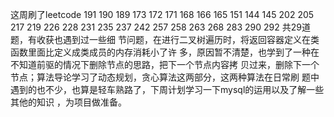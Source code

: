 这周刷了leetcode 191 190 189 173 172 171 168 166 165 151 144 145 202 205 217 219
226 228 231 235 237 242 257 258 263 268 283 290 292 共29道题，有收获也遇到过一些细
节问题，在进行二叉树遍历时，将返回容器定义在类函数里面比定义成类成员的内存消耗小了许
多，原因暂不清楚，也学到了一种在不知道前驱的情况下删除节点的思路，把下一个节点内容拷
贝过来，删除下一个节点；算法导论学习了动态规划，贪心算法这两部分，这两种算法在日常刷
题中遇到的也不少，也算是轻车熟路了，下周计划学习一下mysql的运用以及了解一些其他的知识
，为项目做准备。
